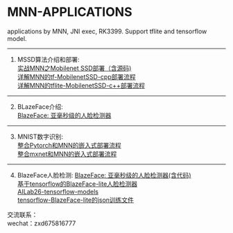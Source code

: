 # MNN-APPLICATIONS
applications by MNN,  JNI exec, RK3399. Support tflite and tensorflow model.

---
1. MSSD算法介绍和部署:   
[实战MNN之Mobilenet SSD部署（含源码)](https://zhuanlan.zhihu.com/p/70610865)  
[详解MNN的tf-MobilenetSSD-cpp部署流程](https://zhuanlan.zhihu.com/p/70610865)   
[详解MNN的tflite-MobilenetSSD-c++部署流程](https://zhuanlan.zhihu.com/p/72247645)   

--- 
2. BLazeFace介绍:  
[BlazeFace: 亚毫秒级的人脸检测器](https://zhuanlan.zhihu.com/p/73741766)   

---
3. MNIST数字识别:  
[整合Pytorch和MNN的嵌入式部署流程](https://zhuanlan.zhihu.com/p/76605363)  
[整合mxnet和MNN的嵌入式部署流程](https://zhuanlan.zhihu.com/p/75742333)

---
4. BlazeFace人脸检测:
[BlazeFace: 亚毫秒级的人脸检测器(含代码)](https://zhuanlan.zhihu.com/p/73741766)  
[基于tensorflow的BlazeFace-lite人脸检测器](https://zhuanlan.zhihu.com/p/79047443)  
[AILab26-tensorflow-models](https://github.com/ailab26/models)  
[tensorflow-BlazeFace-lite的json训练文件](https://github.com/xindongzhang/MNN-APPLICATIONS/blob/master/applications/blazeface/blazeface_pipeline.config)  



交流联系：   
wechat：zxd675816777
